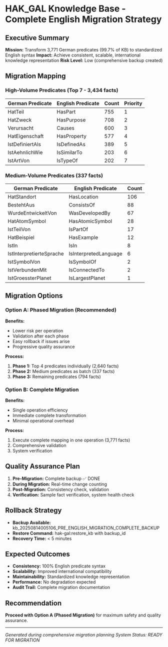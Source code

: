# HAK_GAL Knowledge Base - Complete English Migration Strategy

## Executive Summary
**Mission:** Transform 3,771 German predicates (99.7% of KB) to standardized English syntax
**Impact:** Achieve consistent, scalable, international knowledge representation
**Risk Level:** Low (comprehensive backup created)

## Migration Mapping

### High-Volume Predicates (Top 7 - 3,434 facts)
| German Predicate | English Predicate | Count | Priority |
|------------------|-------------------|-------|----------|
| HatTeil | HasPart | 755 | 1 |
| HatZweck | HasPurpose | 708 | 2 |
| Verursacht | Causes | 600 | 3 |
| HatEigenschaft | HasProperty | 577 | 4 |
| IstDefiniertAls | IsDefinedAs | 389 | 5 |
| IstAehnlichWie | IsSimilarTo | 203 | 6 |
| IstArtVon | IsTypeOf | 202 | 7 |

### Medium-Volume Predicates (337 facts)
| German Predicate | English Predicate | Count |
|------------------|-------------------|-------|
| HatStandort | HasLocation | 106 |
| BestehtAus | ConsistsOf | 88 |
| WurdeEntwickeltVon | WasDevelopedBy | 67 |
| HatAtomSymbol | HasAtomicSymbol | 28 |
| IstTeilVon | IsPartOf | 17 |
| HatBeispiel | HasExample | 12 |
| IstIn | IsIn | 8 |
| IstInterpretierteSprache | IsInterpretedLanguage | 6 |
| IstSymbolVon | IsSymbolOf | 2 |
| IstVerbundenMit | IsConnectedTo | 2 |
| IstGroessterPlanet | IsLargestPlanet | 1 |

## Migration Options

### Option A: Phased Migration (Recommended)
**Benefits:**
- Lower risk per operation
- Validation after each phase
- Easy rollback if issues arise
- Progressive quality assurance

**Process:**
1. **Phase 1:** Top 4 predicates individually (2,640 facts)
2. **Phase 2:** Medium predicates as batch (337 facts)
3. **Phase 3:** Remaining predicates (794 facts)

### Option B: Complete Migration
**Benefits:**
- Single operation efficiency
- Immediate complete transformation
- Minimal operational overhead

**Process:**
1. Execute complete mapping in one operation (3,771 facts)
2. Comprehensive validation
3. System verification

## Quality Assurance Plan
1. **Pre-Migration:** Complete backup ✅ DONE
2. **During Migration:** Real-time change counting
3. **Post-Migration:** Consistency check, validation
4. **Verification:** Sample fact verification, system health check

## Rollback Strategy
- **Backup Available:** kb_20250814005106_PRE_ENGLISH_MIGRATION_COMPLETE_BACKUP
- **Restore Command:** hak-gal:restore_kb with backup_id
- **Recovery Time:** < 5 minutes

## Expected Outcomes
- **Consistency:** 100% English predicate syntax
- **Scalability:** Improved international compatibility
- **Maintainability:** Standardized knowledge representation
- **Performance:** No degradation expected
- **Audit Trail:** Complete migration documentation

## Recommendation
**Proceed with Option A (Phased Migration)** for maximum safety and quality assurance.

---
*Generated during comprehensive migration planning*
*System Status: READY FOR MIGRATION*
